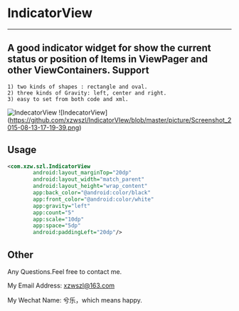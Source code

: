 # IndicatorView
------

A good indicator widget for show the current status or position of Items in ViewPager and other ViewContainers.
Support
-----
```text
1) two kinds of shapes : rectangle and oval.
2) three kinds of Gravity: left, center and right.
3) easy to set from both code and xml.
```
![IndecatorView](https://github.com/xzwszl/IndicatorVIew/blob/master/picture/yff.gif)
![IndecatorView] (https://github.com/xzwszl/IndicatorVIew/blob/master/picture/Screenshot_2015-08-13-17-19-39.png)

Usage
-----
```xml
<com.xzw.szl.IndicatorView
        android:layout_marginTop="20dp"
        android:layout_width="match_parent"
        android:layout_height="wrap_content"
        app:back_color="@android:color/black"
        app:front_color="@android:color/white"
        app:gravity="left"
        app:count="5"
        app:scale="10dp"
        app:space="5dp"
        android:paddingLeft="20dp"/>
```
Other
-----
Any Questions.Feel free to contact me.

My Email Address: xzwszl@163.com

My Wechat Name: 兮乐，which means happy.
